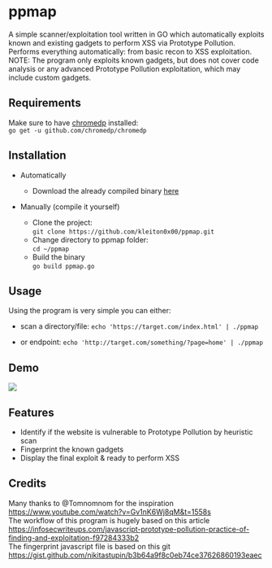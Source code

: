 # ppmap
A simple scanner/exploitation tool written in GO which automatically exploits known and existing gadgets to perform XSS via Prototype Pollution. Performs everything automatically: from basic recon to XSS exploitation. NOTE: The program only exploits known gadgets, but does not cover code analysis or any advanced Prototype Pollution exploitation, which may include custom gadgets.

## Requirements
Make sure to have [chromedp](https://github.com/chromedp/chromedp) installed:  
```go get -u github.com/chromedp/chromedp```

## Installation
- Automatically  
  - Download the already compiled binary [here]()

- Manually (compile it yourself)  
  - Clone the project:  
```git clone https://github.com/kleiton0x00/ppmap.git```  
  - Change directory to ppmap folder:  
```cd ~/ppmap```  
  - Build the binary  
```go build ppmap.go```  

## Usage

Using the program is very simple you can either:
- scan a directory/file:
```echo 'https://target.com/index.html' | ./ppmap```

- or endpoint:
```echo 'http://target.com/something/?page=home' | ./ppmap```

## Demo
![](https://i.imgur.com/05nvfwX.gif)

## Features

- Identify if the website is vulnerable to Prototype Pollution by heuristic scan
- Fingerprint the known gadgets
- Display the final exploit & ready to perform XSS

## Credits

Many thanks to @Tomnomnom for the inspiration https://www.youtube.com/watch?v=Gv1nK6Wj8qM&t=1558s  
The workflow of this program is hugely based on this article https://infosecwriteups.com/javascript-prototype-pollution-practice-of-finding-and-exploitation-f97284333b2  
The fingerprint javascript file is based on this git https://gist.github.com/nikitastupin/b3b64a9f8c0eb74ce37626860193eaec
